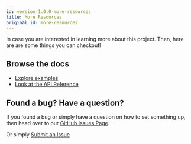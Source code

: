 ```yaml
---
id: version-1.0.0-more-resources
title: More Resources
original_id: more-resources
---
```


In case you are interested in learning more about this project. Then, here are are some things you can checkout!

## Browse the docs

- [Explore examples](examples/placeholderfallback)
- [Look at the API Reference](api/placeholderfallback)

## Found a bug? Have a question?

If you found a bug or simply have a question on how to set something up, then head over to our [GitHub Issues Page](https://github.com/Weffe/react-placeholder-fallback/issues).

Or simply [Submit an Issue](https://github.com/Weffe/react-placeholder-fallback/issues/new)
